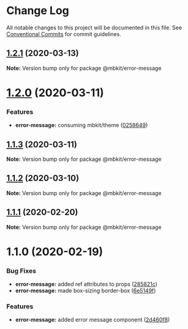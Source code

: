 # Change Log

All notable changes to this project will be documented in this file.
See [Conventional Commits](https://conventionalcommits.org) for commit guidelines.

## [1.2.1](https://github.com/mindbody/design-system/compare/@mbkit/error-message@1.2.0...@mbkit/error-message@1.2.1) (2020-03-13)

**Note:** Version bump only for package @mbkit/error-message





# [1.2.0](https://github.com/mindbody/design-system/compare/@mbkit/error-message@1.1.3...@mbkit/error-message@1.2.0) (2020-03-11)


### Features

* **error-message:** consuming mbkit/theme ([0258649](https://github.com/mindbody/design-system/commit/02586497eba6685828aebe26914af6a0d381c7a5))





## [1.1.3](https://github.com/mindbody/design-system/compare/@mbkit/error-message@1.1.2...@mbkit/error-message@1.1.3) (2020-03-11)

**Note:** Version bump only for package @mbkit/error-message





## [1.1.2](https://github.com/mindbody/design-system/compare/@mbkit/error-message@1.1.1...@mbkit/error-message@1.1.2) (2020-03-10)

**Note:** Version bump only for package @mbkit/error-message





## [1.1.1](https://github.com/mindbody/design-system/compare/@mbkit/error-message@1.1.0...@mbkit/error-message@1.1.1) (2020-02-20)

**Note:** Version bump only for package @mbkit/error-message





# 1.1.0 (2020-02-19)


### Bug Fixes

* **error-message:** added ref attributes to props ([285821c](https://github.com/mindbody/design-system/commit/285821c86d037bbaa4c0a61936aacd3e889b649c))
* **error-message:** made box-sizing border-box ([6e5149f](https://github.com/mindbody/design-system/commit/6e5149f5477425816f570e7cb5a530f72df29793))


### Features

* **error-message:** added error message component ([2d460f8](https://github.com/mindbody/design-system/commit/2d460f8c1f132024bd3bd5444e1cdcdf9ce79ed5))
